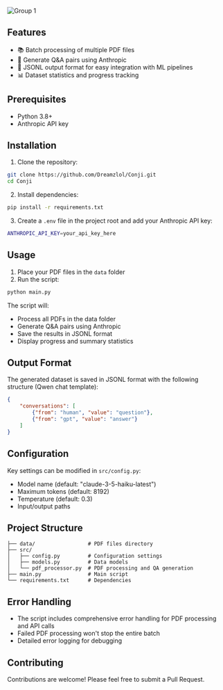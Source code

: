 ![Group 1](https://github.com/user-attachments/assets/9fc91bcd-bfd2-4933-b966-e70335c28467)

## Features

- 📚 Batch processing of multiple PDF files
- 🤖 Generate Q&A pairs using Anthropic
- 💾 JSONL output format for easy integration with ML pipelines
- 📊 Dataset statistics and progress tracking

## Prerequisites

- Python 3.8+
- Anthropic API key

## Installation

1. Clone the repository:
```bash
git clone https://github.com/Dreamzlol/Conji.git
cd Conji
```

2. Install dependencies:
```bash
pip install -r requirements.txt
```

3. Create a `.env` file in the project root and add your Anthropic API key:
```bash
ANTHROPIC_API_KEY=your_api_key_here
```

## Usage

1. Place your PDF files in the `data` folder
2. Run the script:
```bash
python main.py
```

The script will:
- Process all PDFs in the data folder
- Generate Q&A pairs using Anthropic
- Save the results in JSONL format
- Display progress and summary statistics

## Output Format

The generated dataset is saved in JSONL format with the following structure (Qwen chat template):
```json
{
    "conversations": [
        {"from": "human", "value": "question"},
        {"from": "gpt", "value": "answer"}
    ]
}
```

## Configuration

Key settings can be modified in `src/config.py`:
- Model name (default: "claude-3-5-haiku-latest")
- Maximum tokens (default: 8192)
- Temperature (default: 0.3)
- Input/output paths

## Project Structure

```
├── data/                 # PDF files directory
├── src/
│   ├── config.py         # Configuration settings
│   ├── models.py         # Data models
│   └── pdf_processor.py  # PDF processing and QA generation
├── main.py               # Main script
└── requirements.txt      # Dependencies
```

## Error Handling

- The script includes comprehensive error handling for PDF processing and API calls
- Failed PDF processing won't stop the entire batch
- Detailed error logging for debugging

## Contributing

Contributions are welcome! Please feel free to submit a Pull Request.
